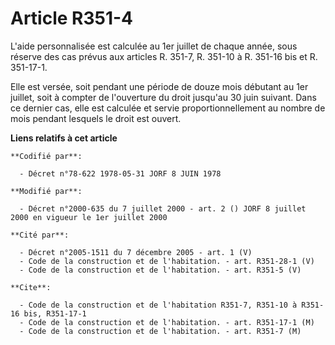 # Article R351-4

L'aide personnalisée est calculée au 1er juillet de chaque année, sous réserve des cas prévus aux articles R. 351-7, R.
351-10 à R. 351-16 bis et R. 351-17-1.

Elle est versée, soit pendant une période de douze mois débutant au 1er juillet, soit à compter de l'ouverture du droit
jusqu'au 30 juin suivant. Dans ce dernier cas, elle est calculée et servie proportionnellement au nombre de mois pendant
lesquels le droit est ouvert.

**Liens relatifs à cet article**

	**Codifié par**:

	  - Décret n°78-622 1978-05-31 JORF 8 JUIN 1978

	**Modifié par**:

	  - Décret n°2000-635 du 7 juillet 2000 - art. 2 () JORF 8 juillet 2000 en vigueur le 1er juillet 2000

	**Cité par**:

	  - Décret n°2005-1511 du 7 décembre 2005 - art. 1 (V)
	  - Code de la construction et de l'habitation. - art. R351-28-1 (V)
	  - Code de la construction et de l'habitation. - art. R351-5 (V)

	**Cite**:

	  - Code de la construction et de l'habitation R351-7, R351-10 à R351-16 bis, R351-17-1
	  - Code de la construction et de l'habitation. - art. R351-17-1 (M)
	  - Code de la construction et de l'habitation. - art. R351-7 (M)
